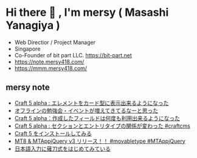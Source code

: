 # Hi there 👋 , I'm mersy ( Masashi Yanagiya )

- Web Directior / Project Manager
- Singapore
- Co-Founder of bit part LLC. https://bit-part.net
- https://note.mersy418.com/
- https://mmm.mersy418.com/

## mersy note
<!-- BLOG-POST-LIST:START -->
- [Craft 5 alpha : エレメントをカード型に表示出来るようになった](https://note.mersy418.com/article/craft5-element-cards?utm_source=feed)
- [オフラインの勉強会・イベントが増えてきてるなーと思った](https://note.mersy418.com/article/offline-events?utm_source=feed)
- [Craft 5 alpha：作成したフィールドは何度も利用出来るようになった](https://note.mersy418.com/article/craft5-field-instances?utm_source=feed)
- [Craft 5 alpha : セクションとエントリタイプの関係が変わった #craftcms](https://note.mersy418.com/article/craft5-section-entrytype?utm_source=feed)
- [Craft 5 をインストールしてみる](https://note.mersy418.com/article/install-craft-5-alpha?utm_source=feed)
- [MT8 &amp; MTAppjQuery v3 リリース！！ #movabletype #MTAppjQuery](https://note.mersy418.com/article/mt8-mtappjquery-v3?utm_source=feed)
- [日本語入力に薙刀式をはじめてみている](https://note.mersy418.com/article/try-naginatashiki?utm_source=feed)
<!-- BLOG-POST-LIST:END -->
